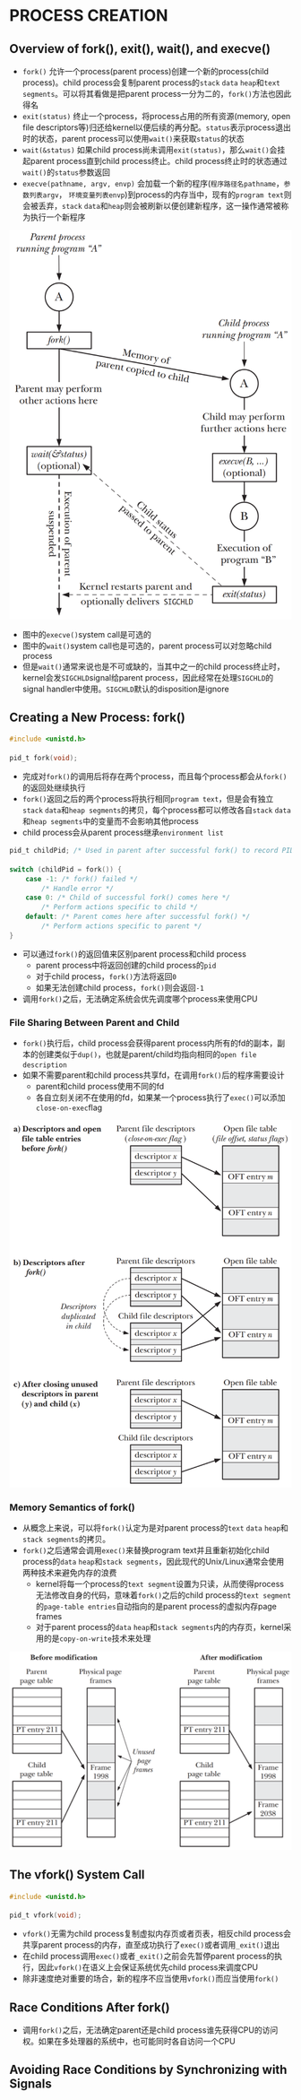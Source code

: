 # PROCESS CREATION

## Overview of fork(), exit(), wait(), and execve()
- `fork()` 允许一个process(parent process)创建一个新的process(child process)。child process会复制parent process的`stack` `data` `heap`和`text segments`。可以将其看做是把parent process一分为二的，`fork()`方法也因此得名
- `exit(status)` 终止一个process，将process占用的所有资源(memory, open file descriptors等)归还给kernel以便后续的再分配。`status`表示process退出时的状态，parent process可以使用`wait()`来获取`status`的状态
- `wait(&status)` 如果child process尚未调用`exit(status)`，那么`wait()`会挂起parent process直到child process终止。child process终止时的状态通过`wait()`的`status`参数返回
- `execve(pathname, argv, envp)` 会加载一个新的程序(`程序路径名pathname`，`参数列表argv`， `环境变量列表envp`)到process的内存当中，现有的`program text`则会被丢弃，`stack` `data`和`heap`则会被刷新以便创建新程序，这一操作通常被称为执行一个新程序

![24-1.png](./img/24-1.png)
- 图中的`execve()`system call是可选的
- 图中的`wait()`system call也是可选的，parent process可以对忽略child process
- 但是`wait()`通常来说也是不可或缺的，当其中之一的child process终止时，kernel会发`SIGCHLD`signal给parent process，因此经常在处理`SIGCHLD`的signal handler中使用。`SIGCHLD`默认的disposition是ignore

## Creating a New Process: fork()
```c
#include <unistd.h>

pid_t fork(void);
```
- 完成对`fork()`的调用后将存在两个process，而且每个process都会从`fork()`的返回处继续执行
- `fork()`返回之后的两个process将执行相同`program text`，但是会有独立`stack` `data`和`heap segments`的拷贝，每个process都可以修改各自`stack` `data`和`heap segments`中的变量而不会影响其他process
- child process会从parent process继承`environment list`

```c
pid_t childPid; /* Used in parent after successful fork() to record PID of child */

switch (childPid = fork()) {
    case -1: /* fork() failed */
        /* Handle error */
    case 0: /* Child of successful fork() comes here */
        /* Perform actions specific to child */
    default: /* Parent comes here after successful fork() */
        /* Perform actions specific to parent */
}
```
- 可以通过`fork()`的返回值来区别parent process和child process
    - parent process中将返回创建的child process的`pid`
    - 对于child process，`fork()`方法将返回`0`
    - 如果无法创建child process，`fork()`则会返回`-1`
- 调用`fork()`之后，无法确定系统会优先调度哪个process来使用CPU

### File Sharing Between Parent and Child
- `fork()`执行后，child process会获得parent process内所有的fd的副本，副本的创建类似于`dup()`，也就是parent/child均指向相同的`open file description`
- 如果不需要parent和child process共享fd，在调用`fork()`后的程序需要设计
    - parent和child process使用不同的fd
    - 各自立刻关闭不在使用的fd，如果某一个process执行了`exec()`可以添加`close-on-exec`flag

![24-2.png](./img/24-2.png)

### Memory Semantics of fork()
- 从概念上来说，可以将`fork()`认定为是对parent process的`text` `data` `heap`和`stack segments`的拷贝。
- `fork()`之后通常会调用`exec()`来替换program text并且重新初始化child process的`data` `heap`和`stack segments`，因此现代的Unix/Linux通常会使用两种技术来避免内存的浪费  
    - kernel将每一个process的`text segment`设置为只读，从而使得process无法修改自身的代码，意味着`fork()`之后的child process的`text segment`的`page-table entries`自动指向的是parent process的虚拟内存page frames
    - 对于parent process的`data` `heap`和`stack segments`内的内存页，kernel采用的是`copy-on-write`技术来处理
    
![24-3.png](./img/24-3.png)

## The vfork() System Call
```c
#include <unistd.h>

pid_t vfork(void);
```
- `vfork()`无需为child process复制虚拟内存页或者页表，相反child process会共享parent process的内存，直至成功执行了`exec()`或者调用`_exit()`退出
- 在child process调用`exec()`或者`_exit()`之前会先暂停parent process的执行，因此`vfork()`在语义上会保证系统优先child process来调度CPU
- 除非速度绝对重要的场合，新的程序不应当使用`vfork()`而应当使用`fork()`

## Race Conditions After fork()
- 调用`fork()`之后，无法确定parent还是child process谁先获得CPU的访问权。如果在多处理器的系统中，也可能同时各自访问一个CPU

## Avoiding Race Conditions by Synchronizing with Signals